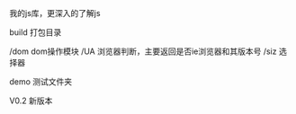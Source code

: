 我的js库，更深入的了解js

build 打包目录

/dom       dom操作模块
/UA	    浏览器判断，主要返回是否ie浏览器和其版本号
/siz	    选择器


demo 测试文件夹

V0.2 新版本

